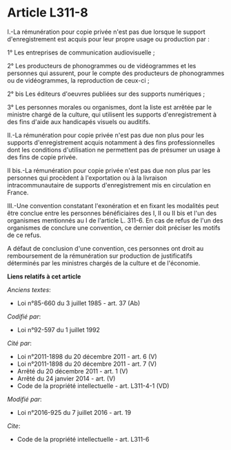 # Article L311-8

I.-La rémunération pour copie privée n'est pas due lorsque le support d'enregistrement est acquis pour leur propre usage ou
production par : 

1° Les entreprises de communication audiovisuelle ; 

2° Les producteurs de phonogrammes ou de vidéogrammes et les personnes qui assurent, pour le compte des producteurs de
phonogrammes ou de vidéogrammes, la reproduction de ceux-ci ; 

2° bis Les éditeurs d'oeuvres publiées sur des supports numériques ; 

3° Les personnes morales ou organismes, dont la liste est arrêtée par le ministre chargé de la culture, qui utilisent les
supports d'enregistrement à des fins d'aide aux handicapés visuels ou auditifs. 

II.-La rémunération pour copie privée n'est pas due non plus pour les supports d'enregistrement acquis notamment à des fins
professionnelles dont les conditions d'utilisation ne permettent pas de présumer un usage à des fins de copie privée. 

II bis.-La rémunération pour copie privée n'est pas due non plus par les personnes qui procèdent à l'exportation ou à la
livraison intracommunautaire de supports d'enregistrement mis en circulation en France.

III.-Une convention constatant l'exonération et en fixant les modalités peut être conclue entre les personnes bénéficiaires
des I, II ou II bis et l'un des organismes mentionnés au I de l'article L. 311-6. En cas de refus de l'un des organismes de
conclure une convention, ce dernier doit préciser les motifs de ce refus. 

A défaut de conclusion d'une convention, ces personnes ont droit au remboursement de la rémunération sur production de
justificatifs déterminés par les ministres chargés de la culture et de l'économie.

**Liens relatifs à cet article**

_Anciens textes_:

  - Loi n°85-660 du 3 juillet 1985 - art. 37 (Ab)

_Codifié par_:

  - Loi n°92-597 du 1 juillet 1992

_Cité par_:

  - Loi n°2011-1898 du 20 décembre 2011 - art. 6 (V)
  - Loi n°2011-1898 du 20 décembre 2011 - art. 7 (V)
  - Arrêté du 20 décembre 2011 - art. 1 (V)
  - Arrêté du 24 janvier 2014 - art. (V)
  - Code de la propriété intellectuelle - art. L311-4-1 (VD)

_Modifié par_:

  - Loi n°2016-925 du 7 juillet 2016 - art. 19

_Cite_:

  - Code de la propriété intellectuelle - art. L311-6
